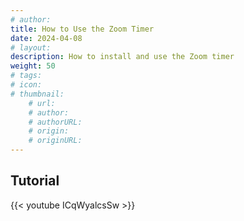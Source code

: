 ```yaml
---
# author: 
title: How to Use the Zoom Timer
date: 2024-04-08
# layout: 
description: How to install and use the Zoom timer
weight: 50
# tags: 
# icon: 
# thumbnail: 
    # url: 
    # author: 
    # authorURL: 
    # origin: 
    # originURL: 
---
```


## Tutorial

{{< youtube ICqWyalcsSw >}}
